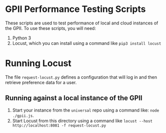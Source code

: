 # GPII Performance Testing Scripts

These scripts are used to test performance of local and cloud instances of the GPII.  To use these scripts, you will
need:

1. Python 3
2. Locust, which you can install using a command like `pip3 install locust`

# Running Locust

The file `request-locust.py` defines a configuration that will log in and then retrieve preference data for a user.

## Running against a local instance of the GPII

1. Start your instance from the `universal` repo using a command like: `node ./gpii.js`.
2. Start Locust from this directory using a command like `locust --host http://localhost:8081 -f request-locust.py`
